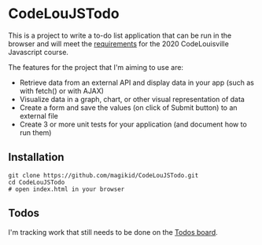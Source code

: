 # CodeLouJSTodo

This is a project to write a to-do list application that can be run in the
browser and will meet the [requirements](https://docs.google.com/document/d/1Jtlow4tOOvxB0Vas0rOUueD4cEo6nOn5YN8zvItra6g/edit?usp=sharing) for the 2020 CodeLouisville Javascript
course.

The features for the project that I'm aiming to use are:
- Retrieve data from an external API and display data in your app
  (such as with fetch() or with AJAX)
- Visualize data in a graph, chart, or other visual representation of data
- Create a form and save the values (on click of Submit button) to an external
  file
- Create 3 or more unit tests for your application (and document how to run
  them)


## Installation

```
git clone https://github.com/magikid/CodeLouJSTodo.git
cd CodeLouJSTodo
# open index.html in your browser
```

## Todos

I'm tracking work that still needs to be done on the [Todos board](https://github.com/magikid/CodeLouJSTodo/projects/1).
